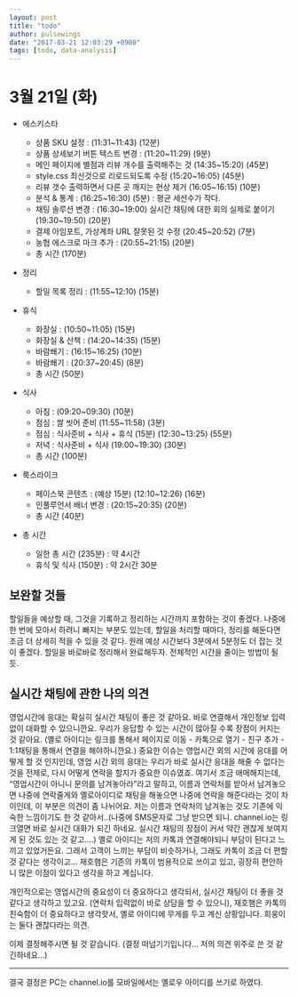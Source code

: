 ```yaml
---
layout: post
title: "todo"
author: pulsewings
date: "2017-03-21 12:03:29 +0900"
tags: [todo, data-analysis]
---
```




# 3월 21일 (화)

- 에스키스타
  - 상품 SKU 설정 : (11:31~11:43) (12분)
  - 상품 상세보기 버튼 텍스트 변경 : (11:20~11:29) (9분)
  - 메인 페이지에 별점과 리뷰 개수를 출력해주는 것 (14:35~15:20) (45분)
  - style.css 최신것으로 리로드되도록 수정 (15:20~16:05) (45분)
  - 리뷰 갯수 출력하면서 다른 곳 깨지는 현상 제거 (16:05~16:15) (10분)
  - 분석 & 통계 : (16:25~16:30) (5분) : 평균 세션수가 작다.
  - 채팅 솔루션 변경 : (16:30~19:00) 실시간 채팅에 대한 회의
    실제로 붙이기 (19:30~19:50) (20분)
  - 결제 아임포트, 가상계좌 URL 잘못된 것 수정 (20:45~20:52) (7분)
  - 농협 에스크로 마크 추가 : (20:55~21:15) (20분)
  - 총 시간 (170분)

- 정리
  - 할일 목록 정리 :  (11:55~12:10) (15분)

- 휴식
  - 화장실 : (10:50~11:05) (15분)
  - 화장실 & 산책 : (14:20~14:35) (15분)
  - 바람쐐기 : (16:15~16:25) (10분)
  - 바람쐐기 : (20:37~20:45) (8분)
  - 총 시간 (50분)

- 식사
  - 아침 : (09:20~09:30) (10분)
  - 점심 : 쌀 씻어 준비 (11:55~11:58) (3분)
  - 점심 : 식사준비 + 식사 + 휴식 (15분) (12:30~13:25) (55분)
  - 저녁 : 식사준비 + 식사 (19:00~19:30) (30분)
  - 총 시간 (100분)

- 룩스라이크
  - 페이스북 콘텐츠 : (예상 15분) (12:10~12:26) (16분)
  - 인풀루언서 배너 변경 : (20:15~20:35) (20분)
  - 총 시간 (40분)

- 총 시간
  - 일한 총 시간 (235분) : 약 4시간
  - 휴식 및 식사 (150분) : 약 2시간 30분

## 보완할 것들
할일들을 예상할 때, 그것을 기록하고 정리하는 시간까지 포함하는 것이 좋겠다. 나중에 한 번에 모아서 하려니 빠지는 부분도 있는데, 할일을 처리할 때마다, 정리를 해둔다면 조금 더 상세히 적을 수 있을 것 같다. 원래 예상 시간보다 3분에서 5분정도 더 잡는 것이 좋겠다. 할일을 바로바로 정리해서 완료해두자. 전체적인 시간을 줄이는 방법이 될 듯.


## 실시간 채팅에 관한 나의 의견

영업시간에 응대는 확실히 실시간 채팅이 좋은 것 같아요. 바로 연결해서 개인정보 입력없이 대화할 수 있으니깐요. 우리가 응답할 수 있는 시간이 많아질 수록 장점이 커지는 것 같아요. (옐로 아이디는 링크를 통해서 페이지로 이동 - 카톡으로 열기 - 친구 추가 - 1:1채팅을 통해서 연결을 해야하니깐요.) 중요한 이슈는 영업시간 외의 시간에 응대를 어떻게 할 것 인지인데, 영업 시간 외의 응대는 우리가 바로 실시간 응대을 해줄 수 없다는 것을 전제로, 다시 어떻게 연락을 할지가 중요한 이슈였죠. 여기서 조금 애매해지는데, “영업시간이 아니니 문의를 남겨놓아라”라고 말하고, 이름과 연락처를 받아서 남겨놓으면 나중에 연락줄게와 옐로아이디로 채팅을 해놓으면 나중에 연락을 해준다라는 것이 차이인데, 이 부분은 의견이 좀 나뉘어요. 저는 이름과 연락처의 남겨놓는 것도 기존에 익숙한 느낌이기도 한 것 같아서..(나중에 SMS문자로 그냥 받으면 되니. channel.io는 링크열면 바로 실시간 대화가 되긴 하네요. 실시간 채팅의 장점이 커서 약간 괜찮게 보여지게 된 것도 있는 것 같고....) 옐로 아이디는 저의 카톡과 연결해야되니 부담이 된다고 느끼고 있었거든요. 그래서 고객이 느끼는 부담이 비슷하거나, 그래도 카톡이 조금 더 편할 것 같다는 생각이고... 재호햄은 기존의 카톡이 범용적으로 쓰이고 있고, 굉장히 편안하니 많은 이점이 있다고 생각을 하고 계십니다.

개인적으로는 영업시간의 중요성이 더 중요하다고 생각되서, 실시간 채팅이 더 좋을 것 같다고 생각하고 있고요. (연락처 입력없이 바로 상담을 할 수 있으니), 재호햄은 카톡의 친숙함이 더 중요하다고 생각핫서, 옐로 아이디에 무게를 두고 계신 상황입니다. 희웅이는 둘다 괜찮다라는 의견.

이제 결정해주시면 될 것 같습니다. (결정 떠넘기기입니다… 저의 의견 위주로 쓴 것 같긴하네요…)

----

결국 결정은 PC는 channel.io를 모바일에서는 옐로우 아이디를 쓰기로 하였다.
